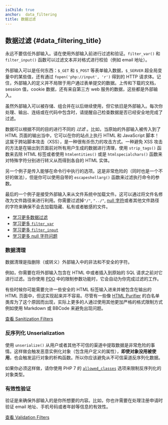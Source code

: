 ```yaml
---
isChild: true
anchor:  data_filtering
title: 数据过滤
---
```


## 数据过滤 {#data_filtering_title}

永远不要信任外部输入。请在使用外部输入前进行过滤和验证。`filter_var()` 和 `filter_input()` 函数可以过滤文本并对格式进行校验（例如 email 地址）。

外部输入可以是任何东西：`$_GET` 和 `$_POST` 等表单输入数据，`$_SERVER` 超全局变量中的某些值，还有通过 `fopen('php://input', 'r')` 得到的 HTTP 请求体。记住，外部输入的定义并不局限于用户通过表单提交的数据。上传和下载的文档，session 值，cookie 数据，还有来自第三方 web 服务的数据，这些都是外部输入。

虽然外部输入可以被存储、组合并在以后继续使用，但它依旧是外部输入。每次你处理、输出、连结或在代码中包含时，请提醒自己检查数据是否已经安全地完成了过滤。

数据可以根据不同的目的进行不同的 _过滤_ 。比如，当原始的外部输入被传入到了 HTML 页面的输出当中，它可以在你的站点上执行 HTML 和 JavaScript 脚本！这属于跨站脚本攻击（XSS），是一种很有杀伤力的攻击方式。一种避免 XSS 攻击的方法是在输出到页面前对所有用户生成的数据进行清理，使用 `strip_tags()` 函数来去除 HTML 标签或者使用 `htmlentities()` 或是 `htmlspecialchars()` 函数来对特殊字符分别进行转义从而得到各自的 HTML 实体。

另一个例子是传入能够在命令行中执行的选项。这是非常危险的（同时也是一个不好的做法），但是你可以使用自带的 `escapeshellarg()` 函数来过滤执行命令的参数。

最后的一个例子是接受外部输入来从文件系统中加载文件。这可以通过将文件名修改为文件路径来进行利用。你需要过滤掉`"/"`, `"../"`, [null 字符][6]或者其他文件路径的字符来确保不会去加载隐藏、私有或者敏感的文件。

* [学习更多数据过滤][1]
* [学习更多 `filter_var`][4]
* [学习更多 `filter_input`][5]
* [学习更多 null 字符问题][6]

### 数据清理

数据清理是指删除（或转义）外部输入中的非法和不安全的字符。

例如，你需要在将外部输入包含在 HTML 中或者插入到原始的 SQL 请求之前对它进行过滤。当你使用 [PDO](#databases) 中的限制参数功能时，它会自动为你完成过滤的工作。

有些时候你可能需要允许一些安全的 HTML 标签输入进来并被包含在输出的 HTML 页面中，但这实现起来并不容易。尽管有一些像 [HTML Purifier][html-purifier] 的白名单类库为了这个原因而出现，实际上更多的人通过使用其他更加严格的格式限制方式例如使用 Markdown 或 BBCode 来避免出现问题。

[查看 Sanitization Filters][2]

### 反序列化 Unserialization

使用 `unserialize()` 从用户或者其他不可信的渠道中提取数据是非常危险的事情。这样做会触发恶意实例化对象（包含用户定义的属性），**即使对象没用被使用**，也会触发运行对象的析构函数。所以你应该避免从不可信渠道反序列化数据。

如果你必须这样做，请你使用 PHP 7 的 [`allowed_classes`][unserialize] 选项来限制反序列化的对象类型。

### 有效性验证

验证是来确保外部输入的是你所想要的内容。比如，你也许需要在处理注册申请时验证 email 地址、手机号码或者年龄等信息的有效性。

[查看 Validation Filters][3]


[1]: http://php.net/book.filter
[2]: http://php.net/filter.filters.sanitize
[3]: http://php.net/filter.filters.validate
[4]: http://php.net/function.filter-var
[5]: http://php.net/function.filter-input
[6]: http://php.net/security.filesystem.nullbytes
[html-purifier]: http://htmlpurifier.org/
[unserialize]: https://secure.php.net/manual/en/function.unserialize.php
